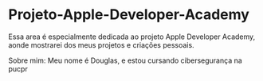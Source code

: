# Projeto-Apple-Developer-Academy
Essa area é especialmente dedicada ao projeto Apple Developer Academy, aonde mostrarei dos meus projetos e criações pessoais.

Sobre mim:
Meu nome é Douglas, e estou cursando cibersegurança na pucpr
